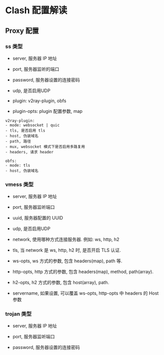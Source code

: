# Clash 配置解读

## Proxy 配置

### ss 类型

- server, 服务器 IP 地址

- port, 服务器监听的端口

- password, 服务器设置的连接密码

- udp, 是否启用UDP

- plugin: v2ray-plugin, obfs

- plugin-opts: plugin 配置参数, map

```
v2ray-plugin:
- mode: websocket | quic
- tls, 是否启用 tls
- host, 伪装域名
- path, 路径
- mux, websocket 模式下是否启用多路复用
- headers, 请求 header

obfs:
- mode: tls
- host, 伪装域名
```


### vmess 类型

- server, 服务器 IP 地址

- port, 服务器监听端口

- uuid, 服务器配置的 UUID

- udp, 是否启用UDP

- network, 使用哪种方式连接服务器. 例如: ws, http, h2

- tls, 当 network 是 ws, http, h2 时, 是否开启 TLS 认证.

- ws-opts, ws 方式的参数, 包含 headers(map), path 等.

- http-opts, http 方式的参数, 包含 headers(map), method, path(array).

- h2-opts, h2 方式的参数, 包含 host(array), path.

- servername, 如果设置, 可以覆盖 ws-opts, http-opts 中 headers 的 Host 参数

### trojan 类型

- server, 服务器 IP 地址

- port, 服务器监听端口

- password, 服务器设置的连接密码
